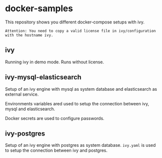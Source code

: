 # docker-samples

This repository shows you different docker-compose setups with ivy.

    Attention: You need to copy a valid license file in ivy/configuration
    with the hostname ivy.

## ivy

Running ivy in demo mode. Runs without license.

## ivy-mysql-elasticsearch

Setup of an ivy engine with mysql as system database and
elasticsearch as external service.

Environments variables ared used to setup the connection between
ivy, mysql and elasticsearch.

Docker secrets are used to configure passwords.

## ivy-postgres

Setup of an ivy engine with postgres as system database.
`ivy.yaml` is used to setup the connection between
ivy and postgres.
